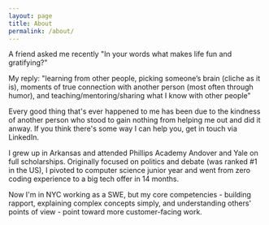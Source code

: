 ```yaml
---
layout: page
title: About
permalink: /about/
---
```


A friend asked me recently "In your words what makes life fun and gratifying?"

My reply: "learning from other people, picking someone’s brain (cliche as it is), moments of true connection with another person (most often through humor), and teaching/mentoring/sharing what I know with other people"

Every good thing that's ever happened to me has been due to the kindness of another person who stood to gain nothing from helping me out and did it anway. If you think there's some way I can help you, get in touch via LinkedIn.

I grew up in Arkansas and attended Phillips Academy Andover and Yale on full scholarships. Originally focused on politics and debate (was ranked #1 in the US), I pivoted to computer science junior year and went from zero coding experience to a big tech offer in 14 months.

Now I'm in NYC working as a SWE, but my core competencies - building rapport, explaining complex concepts simply, and understanding others' points of view - point toward more customer-facing work.

